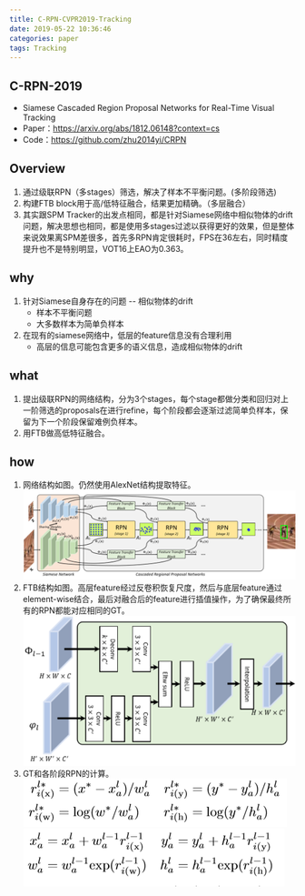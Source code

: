 ```yaml
---
title: C-RPN-CVPR2019-Tracking
date: 2019-05-22 10:36:46
categories: paper
tags: Tracking
---
```

## C-RPN-2019
* Siamese Cascaded Region Proposal Networks for Real-Time Visual Tracking
* Paper：https://arxiv.org/abs/1812.06148?context=cs
* Code：https://github.com/zhu2014yi/CRPN

## Overview
1. 通过级联RPN（多stages）筛选，解决了样本不平衡问题。(多阶段筛选)
2. 构建FTB block用于高/低特征融合，结果更加精确。（多层融合）
3. 其实跟SPM Tracker的出发点相同，都是针对Siamese网络中相似物体的drift问题，解决思想也相同，都是使用多stages过滤以获得更好的效果，但是整体来说效果离SPM差很多，首先多RPN肯定很耗时，FPS在36左右，同时精度提升也不是特别明显，VOT16上EAO为0.363。

<!--more-->

## why
1. 针对Siamese自身存在的问题 -- 相似物体的drift
   * 样本不平衡问题
   * 大多数样本为简单负样本
2. 在现有的siamese网络中，低层的feature信息没有合理利用
   * 高层的信息可能包含更多的语义信息，造成相似物体的drift


## what 
1. 提出级联RPN的网络结构，分为3个stages，每个stage都做分类和回归对上一阶筛选的proposals在进行refine，每个阶段都会逐渐过滤简单负样本，保留为下一个阶段保留难例负样本。
2. 用FTB做高低特征融合。


## how
1. 网络结构如图。仍然使用AlexNet结构提取特征。
![网络结构](C-RPN-CVPR2019-Tracking/Network.PNG "Network")   
2. FTB结构如图。高层feature经过反卷积恢复尺度，然后与底层feature通过element-wise结合，最后对融合后的feature进行插值操作，为了确保最终所有的RPN都能对应相同的GT。
![FTB](C-RPN-CVPR2019-Tracking/FTB.PNG "FTB")   
3. GT和各阶段RPN的计算。
![GT](C-RPN-CVPR2019-Tracking/GT.PNG "GT")   
![calculate](C-RPN-CVPR2019-Tracking/calculate.PNG "calculate")   

